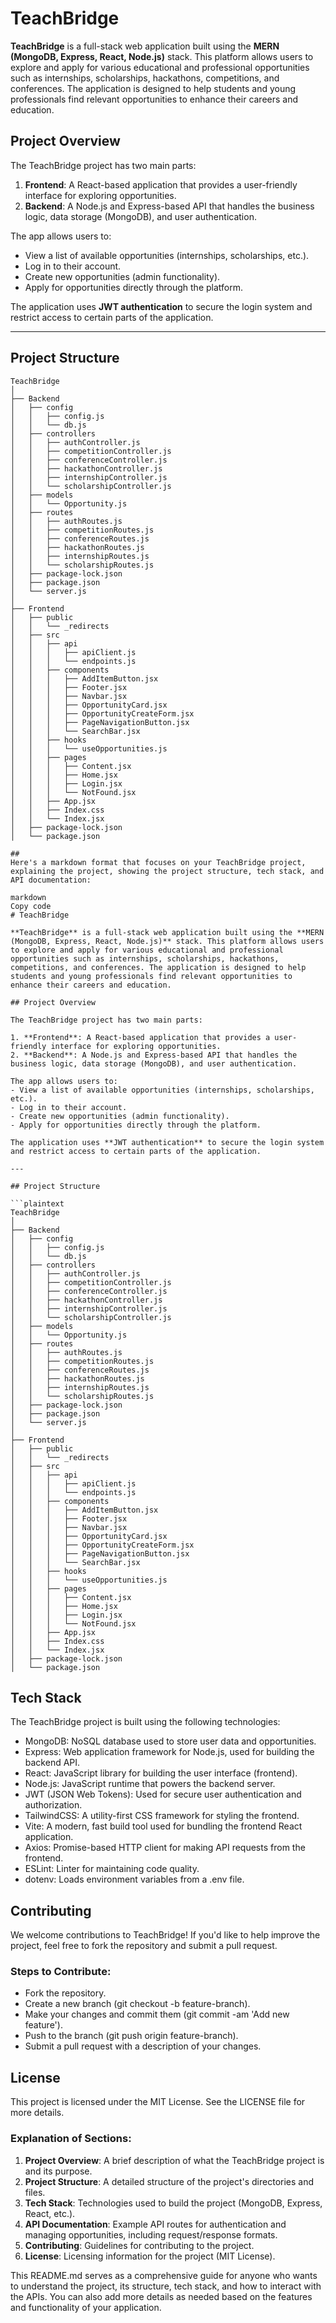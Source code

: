 # TeachBridge

**TeachBridge** is a full-stack web application built using the **MERN (MongoDB, Express, React, Node.js)** stack. This platform allows users to explore and apply for various educational and professional opportunities such as internships, scholarships, hackathons, competitions, and conferences. The application is designed to help students and young professionals find relevant opportunities to enhance their careers and education.

## Project Overview

The TeachBridge project has two main parts:

1. **Frontend**: A React-based application that provides a user-friendly interface for exploring opportunities.
2. **Backend**: A Node.js and Express-based API that handles the business logic, data storage (MongoDB), and user authentication.

The app allows users to:
- View a list of available opportunities (internships, scholarships, etc.).
- Log in to their account.
- Create new opportunities (admin functionality).
- Apply for opportunities directly through the platform.

The application uses **JWT authentication** to secure the login system and restrict access to certain parts of the application.

---

## Project Structure

```plaintext
TeachBridge
│
├── Backend
│   ├── config
│   │   ├── config.js
│   │   └── db.js
│   ├── controllers
│   │   ├── authController.js
│   │   ├── competitionController.js
│   │   ├── conferenceController.js
│   │   ├── hackathonController.js
│   │   ├── internshipController.js
│   │   └── scholarshipController.js
│   ├── models
│   │   └── Opportunity.js
│   ├── routes
│   │   ├── authRoutes.js
│   │   ├── competitionRoutes.js
│   │   ├── conferenceRoutes.js
│   │   ├── hackathonRoutes.js
│   │   ├── internshipRoutes.js
│   │   └── scholarshipRoutes.js
│   ├── package-lock.json
│   ├── package.json
│   └── server.js
│
├── Frontend
│   ├── public
│   │   └── _redirects
│   ├── src
│   │   ├── api
│   │   │   ├── apiClient.js
│   │   │   └── endpoints.js
│   │   ├── components
│   │   │   ├── AddItemButton.jsx
│   │   │   ├── Footer.jsx
│   │   │   ├── Navbar.jsx
│   │   │   ├── OpportunityCard.jsx
│   │   │   ├── OpportunityCreateForm.jsx
│   │   │   ├── PageNavigationButton.jsx
│   │   │   └── SearchBar.jsx
│   │   ├── hooks
│   │   │   └── useOpportunities.js
│   │   ├── pages
│   │   │   ├── Content.jsx
│   │   │   ├── Home.jsx
│   │   │   ├── Login.jsx
│   │   │   └── NotFound.jsx
│   │   ├── App.jsx
│   │   ├── Index.css
│   │   └── Index.jsx
│   ├── package-lock.json
│   └── package.json

## 
Here's a markdown format that focuses on your TeachBridge project, explaining the project, showing the project structure, tech stack, and API documentation:

markdown
Copy code
# TeachBridge

**TeachBridge** is a full-stack web application built using the **MERN (MongoDB, Express, React, Node.js)** stack. This platform allows users to explore and apply for various educational and professional opportunities such as internships, scholarships, hackathons, competitions, and conferences. The application is designed to help students and young professionals find relevant opportunities to enhance their careers and education.

## Project Overview

The TeachBridge project has two main parts:

1. **Frontend**: A React-based application that provides a user-friendly interface for exploring opportunities.
2. **Backend**: A Node.js and Express-based API that handles the business logic, data storage (MongoDB), and user authentication.

The app allows users to:
- View a list of available opportunities (internships, scholarships, etc.).
- Log in to their account.
- Create new opportunities (admin functionality).
- Apply for opportunities directly through the platform.

The application uses **JWT authentication** to secure the login system and restrict access to certain parts of the application.

---

## Project Structure

```plaintext
TeachBridge
│
├── Backend
│   ├── config
│   │   ├── config.js
│   │   └── db.js
│   ├── controllers
│   │   ├── authController.js
│   │   ├── competitionController.js
│   │   ├── conferenceController.js
│   │   ├── hackathonController.js
│   │   ├── internshipController.js
│   │   └── scholarshipController.js
│   ├── models
│   │   └── Opportunity.js
│   ├── routes
│   │   ├── authRoutes.js
│   │   ├── competitionRoutes.js
│   │   ├── conferenceRoutes.js
│   │   ├── hackathonRoutes.js
│   │   ├── internshipRoutes.js
│   │   └── scholarshipRoutes.js
│   ├── package-lock.json
│   ├── package.json
│   └── server.js
│
├── Frontend
│   ├── public
│   │   └── _redirects
│   ├── src
│   │   ├── api
│   │   │   ├── apiClient.js
│   │   │   └── endpoints.js
│   │   ├── components
│   │   │   ├── AddItemButton.jsx
│   │   │   ├── Footer.jsx
│   │   │   ├── Navbar.jsx
│   │   │   ├── OpportunityCard.jsx
│   │   │   ├── OpportunityCreateForm.jsx
│   │   │   ├── PageNavigationButton.jsx
│   │   │   └── SearchBar.jsx
│   │   ├── hooks
│   │   │   └── useOpportunities.js
│   │   ├── pages
│   │   │   ├── Content.jsx
│   │   │   ├── Home.jsx
│   │   │   ├── Login.jsx
│   │   │   └── NotFound.jsx
│   │   ├── App.jsx
│   │   ├── Index.css
│   │   └── Index.jsx
│   ├── package-lock.json
│   └── package.json
```

## Tech Stack
The TeachBridge project is built using the following technologies:

- MongoDB: NoSQL database used to store user data and opportunities.
- Express: Web application framework for Node.js, used for building the backend API.
- React: JavaScript library for building the user interface (frontend).
- Node.js: JavaScript runtime that powers the backend server.
- JWT (JSON Web Tokens): Used for secure user authentication and authorization.
- TailwindCSS: A utility-first CSS framework for styling the frontend.
- Vite: A modern, fast build tool used for bundling the frontend React application.
- Axios: Promise-based HTTP client for making API requests from the frontend.
- ESLint: Linter for maintaining code quality.
- dotenv: Loads environment variables from a .env file.


## Contributing
We welcome contributions to TeachBridge! If you'd like to help improve the project, feel free to fork the repository and submit a pull request.

### Steps to Contribute:
- Fork the repository.
- Create a new branch (git checkout -b feature-branch).
- Make your changes and commit them (git commit -am 'Add new feature').
- Push to the branch (git push origin feature-branch).
- Submit a pull request with a description of your changes.


## License
This project is licensed under the MIT License. See the LICENSE file for more details.




### **Explanation of Sections**:

1. **Project Overview**: A brief description of what the TeachBridge project is and its purpose.
2. **Project Structure**: A detailed structure of the project's directories and files.
3. **Tech Stack**: Technologies used to build the project (MongoDB, Express, React, etc.).
4. **API Documentation**: Example API routes for authentication and managing opportunities, including request/response formats.
5. **Contributing**: Guidelines for contributing to the project.
6. **License**: Licensing information for the project (MIT License).

This README.md serves as a comprehensive guide for anyone who wants to understand the project, its structure, tech stack, and how to interact with the APIs. You can also add more details as needed based on the features and functionality of your application.

